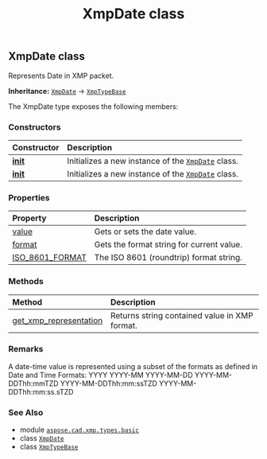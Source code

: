 ﻿---
title: XmpDate class
second_title: Aspose.CAD for Python via .NET API References
description: 
type: docs
weight: 20
url: /aspose.cad.xmp.types.basic/xmpdate/
is_root: false
---

## XmpDate class

Represents Date in XMP packet.



**Inheritance:** [`XmpDate`](/cad/python-net/aspose.cad.xmp.types.basic/xmpdate) → 
[`XmpTypeBase`](/cad/python-net/aspose.cad.xmp.types/xmptypebase)



The XmpDate type exposes the following members:

### Constructors
| Constructor | Description |
| :- | :- |
| [__init__](/cad/python-net/aspose.cad.xmp.types.basic/xmpdate/__init__/#DateTime) | Initializes a new instance of the [`XmpDate`](/cad/python-net/aspose.cad.xmp.types.basic/xmpdate) class. |
| [__init__](/cad/python-net/aspose.cad.xmp.types.basic/xmpdate/__init__/#str) | Initializes a new instance of the [`XmpDate`](/cad/python-net/aspose.cad.xmp.types.basic/xmpdate) class. |


### Properties
| Property | Description |
| :- | :- |
| [value](/cad/python-net/aspose.cad.xmp.types.basic/xmpdate/value) | Gets or sets the date value. |
| [format](/cad/python-net/aspose.cad.xmp.types.basic/xmpdate/format) | Gets the format string for current value. |
| [ISO_8601_FORMAT](/cad/python-net/aspose.cad.xmp.types.basic/xmpdate/iso_8601_format) | The ISO 8601 (roundtrip) format string. |


### Methods
| Method | Description |
| :- | :- |
| [get_xmp_representation](/cad/python-net/aspose.cad.xmp.types.basic/xmpdate/get_xmp_representation/#) | Returns string contained value in XMP format. |



### Remarks 


A date-time value is represented using a subset of the formats as defined in Date and Time Formats:
YYYY
YYYY-MM
YYYY-MM-DD
YYYY-MM-DDThh:mmTZD
YYYY-MM-DDThh:mm:ssTZD
YYYY-MM-DDThh:mm:ss.sTZD

### See Also
* module [`aspose.cad.xmp.types.basic`](..)
* class [`XmpDate`](/cad/python-net/aspose.cad.xmp.types.basic/xmpdate)
* class [`XmpTypeBase`](/cad/python-net/aspose.cad.xmp.types/xmptypebase)
